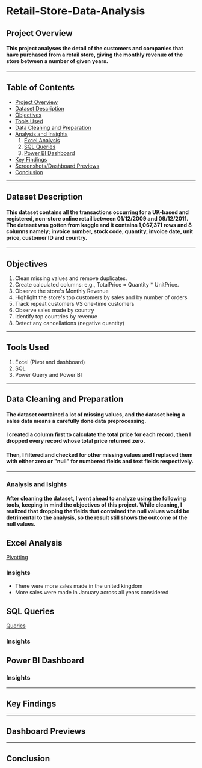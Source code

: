 # Retail-Store-Data-Analysis
## Project Overview
#### This project analyses the detail of the customers and companies that have purchased from a retail store, giving the monthly revenue of the store between a number of given years.
---
## Table of Contents
+ [Project Overview](#project-overview)
+ [Dataset Description](#dataset-description)
+ [Objectives](#objectives)
+ [Tools Used](#tools-used)
+ [Data Cleaning and Preparation](#data-cleaning-and-preparation)
+ [Analysis and Insights](#analysis-and-insights)
  1. [Excel Analysis](#excel-analysis)
  2. [SQL Queries](#sql-queries)
  3. [Power BI Dashboard](#power-bi-dashboard)
+ [Key Findings](#key-findings)
+ [Screenshots/Dashboard Previews](#screenshots/dashboard-previews)
+ [Conclusion](#conclusion)
---
## Dataset Description
#### This dataset contains all the transactions occurring for a UK-based and registered, non-store online retail between 01/12/2009 and 09/12/2011. The dataset was gotten from kaggle and it contains 1,067,371 rows and 8 columns namely; invoice number, stock code, quantity, invoice date, unit price, customer ID and country.
---
## Objectives
1. Clean missing values and remove duplicates.
2. Create calculated columns: e.g., TotalPrice = Quantity * UnitPrice.
3. Observe the store's Monthly Revenue
4. Highlight the store's top customers by sales and by number of orders
5. Track repeat customers VS one-time customers
6. Observe sales made by country
7. Identify top countries by revenue
8. Detect any cancellations (negative quantity)
---
## Tools Used
1. Excel (Pivot and dashboard)
2. SQL
3. Power Query and Power BI
---
## Data Cleaning and Preparation
#### The dataset contained a lot of missing values, and the dataset being a sales data means a carefully done data preprocessing.
#### I created a column first to calculate the total price for each record, then I dropped every record whose total price returned zero.
#### Then, I filtered and checked for other missing values and I replaced them with either zero or "null" for numbered fields and text fields respectively.
---
### Analysis and Isights
#### After cleaning the dataset, I went ahead to analyze using the following tools, keeping in mind the objectives of this project. While cleaning, I realized that dropping the fields that contained the null values would be detrimental to the analysis, so the result still shows the outcome of the null values.
## Excel Analysis
[Pivotting](https://ibb.co/Q3zFNYP8)
### Insights
+ There were more sales made in the united kingdom
+ More sales were made in January across all years considered
## SQL Queries
[Queries](https://ibb.co/Wvj1smts)
### Insights
## Power BI Dashboard
### Insights
---
## Key Findings
---
## Dashboard Previews
---
## Conclusion

